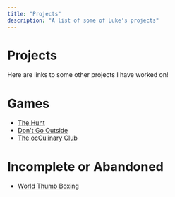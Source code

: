 ```yaml
---
title: "Projects"
description: "A list of some of Luke's projects"
---
```


# Projects

Here are links to some other projects I have worked on!

<h1>Games</h1>

<ul>
<li><a class="button-link" href="/projects/thehunt">The Hunt</a></li>
<li><a class="button-link" href="/projects/dontgooutside">Don't Go Outside</a></li>
<li><a class="button-link" href="/projects/occulinaryclub">The ocCulinary Club</a></li>
</ul>

<h1>Incomplete or Abandoned</h1>

<ul>
<li><a class="button-link" href="/projects/worldthumbboxing">World Thumb Boxing</a></li>
</ul>
